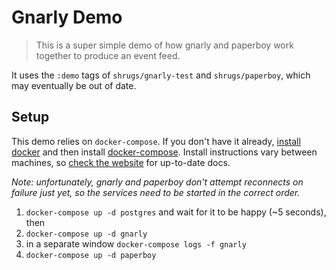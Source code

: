 # Gnarly Demo

> This is a super simple demo of how gnarly and paperboy work together to produce an event feed.

It uses the `:demo` tags of `shrugs/gnarly-test` and `shrugs/paperboy`, which may eventually be out of date.

## Setup

This demo relies on `docker-compose`. If you don't have it already, [install docker](https://docs.docker.com/install/) and then install [docker-compose](https://docs.docker.com/compose/install/). Install instructions vary between machines, so [check the website](https://docs.docker.com/install/) for up-to-date docs.

_Note: unfortunately, gnarly and paperboy don't attempt reconnects on failure just yet, so the services need to be started in the correct order._

1. `docker-compose up -d postgres` and wait for it to be happy (~5 seconds), then
2. `docker-compose up -d gnarly`
3. in a separate window `docker-compose logs -f gnarly`
4. `docker-compose up -d paperboy`
